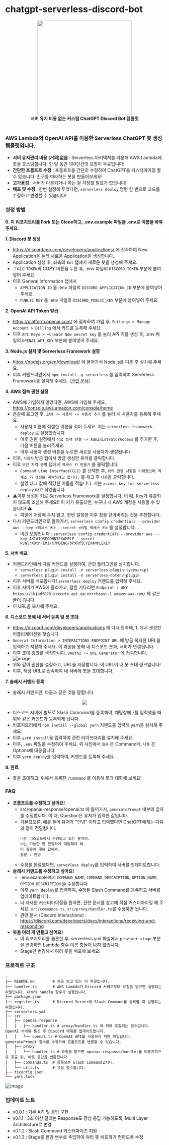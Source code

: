 # chatgpt-serverless-discord-bot

<p align="center">
  <img src="https://user-images.githubusercontent.com/31124212/222870304-b45c1a34-6d9d-4971-b13e-987818d6b6eb.png" width="300" height="300">
  <br>
  <strong>서버 유지 비용 없는 커스텀 ChatGPT Discord Bot 템플릿</strong>
  <br>
  <br>
</p>




### AWS Lambda와 OpenAI API를 이용한 Serverless ChatGPT 봇 생성 템플릿입니다.

- **서버 유지관리 비용 (거의)없음** : Serverless 아키텍쳐를 이용해 AWS Lambda에 봇을 호스팅합니다. 한 달 동안 100만건의 요청이 무료입니다! 
- **간단한 프롬프트 수정** : 프롬프트를 간단히 수정하여 ChatGPT를 커스터마이징 할 수 있습니다. 친구를 따라하는 봇을 만들어보세요!
- **고가용성** : 서버가 다운되거나 하는 걸 걱정할 필요가 없습니다!
- **배포 및 수정** : 한번 설정해 두었다면, `serverless deploy` 명령 한 번으로 코드를 수정하고 변경할 수 있습니다!


### 설정 방법

**0. 이 리포지토리를 Fork 또는 Clone하고, .env.example 파일을 .env로 이름을 바꿔 주세요.**

**1. Discord 봇 생성**

- https://discordapp.com/developers/applications/ 에 접속하여 New Application을 눌러 새로운 Application을 생성합니다.
- Application 생성 후, 좌측의 `Bot` 탭에서 새로운 봇을 생성해 주세요.
- 그리고 `TOKEN`의 COPY 버튼을 누른 후, .env 파일의 `DISCORD_TOKEN` 부분에 붙여넣어 주세요.
- 이후 General Information 탭에서
   - `APPLICATION ID` 를 .env 파일의 `DISCORD_APPLICATION_ID` 부분에 붙여넣어 주세요.
   - `PUBLIC KEY` 를 .env 파일의 `DISCORD_PUBLIC_KEY` 부분에 붙여넣어 주세요.

**2. OpenAI API Token 발급**

- https://platform.openai.com/ 에 접속하여 가입 후, `Settings > Manage Account > Billing` 에서 카드를 등록해 주세요.
- 이후 `API Keys > +Create New secret key` 를 눌러 API 키를 생성 후, .env 파일의 `OPENAI_API_KEY` 부분에 붙여넣어 주세요.

**3. Node.js 설치 및 Serverless Framework 설정**

- https://nodejs.org/en/download/ 에 들어가서 Node.js를 다운 후 설치해 주세요.
- 이후 커맨드라인에서 `npm install -g serverless` 를 입력하여 Serverless Framework를 설치해 주세요. ([관련 문서](https://www.serverless.com/framework/docs/getting-started))

**4. AWS 접속 권한 설정**

- AWS에 가입하지 않았다면, AWS에 가입해 주세요. https://console.aws.amazon.com/console/home
- 콘솔에 로그인 후, `IAM -> 사용자 -> 사용자 추가` 를 눌러 새 사용자를 등록해 주세요.
  - 사용자 이름에 적절한 이름을 적어 주세요. 저는 `serverless-framework-deploy` 로 설정했습니다.
  - 이후 권한 설정에서 `직접 정책 연결 -> AdministratorAccess` 를 추가한 후, 다음 버튼을 눌러주세요.
  - 이후 사용자 생성 버튼을 누르면 새로운 사용자가 생성됩니다.
- 이후, `사용자` 방금 탭에서 방금 생성한 유저를 클릭합니다.
- 이후 `보안 자격 증명` 탭에서 `액세스 키 만들기` 를 클릭합니다.
  - `Command Line Interface(CLI)` 를 선택한 후, `위의 권장 사항을 이해했으며 액세스 키 생성을 계속하려고 합니다.` 를 체크 후 `다음`을 클릭합니다.
  - 설명 태그 값에 적당한 이름을 적습니다. 저는 `access key for serverless deploy` 라고 적었습니다.
- ⚠️이후 생성된 키로 Serverless Framework를 설정합니다. 이 때, Key가 유출되지 않도록 조심해 주세요!! 이 키가 유출되면, 누구나 내 AWS 계정을 사용할 수 있습니다!!⚠️
  - 파일에 저장해 두지 말고, 한번 설정한 이후 창을 닫아버리는 것을 추천합니다. 
- 다시 커맨드라인으로 돌아가서, `serverless config credentials --provider aws --key <액세스 키> --secret <비밀 액세스 키>` 를 설정합니다.
  - 이런 모양입니다 : `serverless config credentials --provider aws --key AKIAIOSFODNN7EXAMPLE --secret wJalrXUtnFEMI/K7MDENG/bPxRfiCYEXAMPLEKEY`

**5. 서버 배포**

- 커맨드라인에서 다음 커맨드를 실행하여, 관련 플러그인을 설치합니다.
  - `serverless plugin install -n serverless-plugin-typescript`
  - `serverless plugin install -n serverless-dotenv-plugin`
- 이후 서버를 배포합니다! `serverless deploy` 커맨드를 입력해 주세요.
- 이후 서버가 AWS에 올라가고, 잠깐 기다리면 `Endpoint : ANY - https://jkjadf823.execute-api.ap-northeast-1.amazonaws.com/` 와 같은 글이 뜹니다.
- 이 URL을 복사해 주세요.

**6. 디스코드 봇에 내 서버 등록 및 봇 초대**

- https://discord.com/developers/applications 에 다시 접속해, 1. 에서 생성한 어플리케이션을 찾습니다.
- `General Information > INTERACTIONS ENDPOINT URL` 에 방금 복사한 URL을 입력하고 저장해 주세요. 이 과정을 통해 내 디스코드 봇과, 서버가 연결됩니다.
- 이후 초대 링크를 생성합니다. `OAuth2 -> URL Generator` 에 접속합니다.
![image](https://user-images.githubusercontent.com/31124212/222872546-9353dc83-6319-4b55-9498-a7e7e6b0db23.png)
- 위와 같이 권한을 설정하고, URL을 저장합니다. 이 URL이 내 봇 초대 링크입니다!
- 이후, 해당 URL로 접속하여 내 서버에 봇을 초대합니다.

**7. 슬래시 커맨드 등록**

- 슬래시 커맨드란, 다음과 같은 것을 말합니다.
<p align="center">
  <img src="https://user-images.githubusercontent.com/31124212/222872631-41bee138-7565-4dad-b38f-1d07a1a2482e.png">
<p>

- 디스코드 서버에 별도로 Slash Command를 등록해야, 채팅창에 `/`를 입력했을 때 위와 같은 커맨드가 등록되게 됩니다.
- 리포지토리에서 `npm install --global yarn` 커맨드를 입력해 yarn을 설치해 주세요.
- 이후 `yarn install`을 입력하여 관련 라이브러리를 설치해 주세요.
- 이후, `.env` 파일을 수정하여 주세요. 위 사진에서 `질문` 은 Command에, `내용` 은 Options에 대응됩니다.  
- 이후 `yarn deploy`를 입력하여, 커맨드를 등록해 주세요.
  
**8. 완료**
- 봇을 초대하고, 위에서 등록한 `/Command` 를 이용해 봇과 대화해 보세요!

### FAQ

- **프롬프트를 수정하고 싶어요!**
  - src/openai-response/openai.ts 에 들어가서, `generatePrompt` 내부의 글자를 수정합니다. 이 때, Question은 유저가 입력한 값입니다.
  - 기본값으론, 예를 들어 유저가 "안녕" 이라고 입력했다면 ChatGPT에게는 다음과 같이 전달됩니다.
    ```
    너는 디스코드에서 운영되고 있는 봇이야.
    너는 가능한 한 친절하게 대답해야 해.
    이 질문에 대해 답해봐.
    질문 : 안녕
    ```
  - 수정을 완료했다면, `serverless deploy`를 입력하여 서버를 업데이트합니다.
- **슬래시 커맨드를 수정하고 싶어요!**
  - .env.example에서 `COMMAND_NAME`, `COMMAND_DESCRIPTION`, `OPTION_NAME`, `OPTION_DESCRIPTION` 을 수정합니다.
  - 이후 `yarn deploy`를 입력하여, 수정된 Slash Command를 등록하고 서버를 업데이트합니다.
  - 더 자세한 커스터마이징을 원하면, 관련 문서를 참고해 직접 커스터마이징 해 주세요. `src/commands.ts`, `src/proxy/handler.ts`를 수정하면 됩니다.
  - 관련 문서 (Discord Interactions) : https://discord.com/developers/docs/interactions/receiving-and-responding
- **봇을 여러 개 만들고 싶어요!**
  - 이 리포지토리를 클론한 후, serverless.yml 파일에서 `provider.stage` 부분을 변경하면 Lambda 함수 이름 충돌이 나지 않습니다.
  - Stage만 변경해서 여러 봇을 배포해 보세요!

### 프로젝트 구조

```
.
├── README.md        # 지금 읽고 있는 이 파일입니다.
├── handler.ts       # AWS Lambda가 Discord 서버로부터 요청을 받으면 실행되는 파일입니다. 내부의 handle 함수가 실행됩니다.
├── package.json
├── register.ts      # Discord Server에 Slash Command를 등록할 떄 실행되는 파일입니다.
├── serverless.yml
├── src
│   ├── openai-response
│   │   ├── handler.ts # proxy/handler.ts 에 의해 호출되는 함수입니다. OpenAI 서버와 통신 후 Discord 대화를 업데이트합니다.
│   │   └── openai.ts # OpenAI API를 사용하기 위한 파일입니다. generatePrompt 함수를 수정하여 프롬프트를 변경할 수 있습니다.
│   ├── proxy
│   │   └── handler.ts # 요청을 받으면 openai-response/handler를 비동기적으로 호출 뒤, 바로 응답을 반환합니다.
│   ├── commands.ts  # 등록되는 Slash Command입니다. 
│   └── util.ts      # 유틸 함수입니다.
├── tsconfig.json
└── yarn.lock
```

![image](https://user-images.githubusercontent.com/31124212/222947308-df2a3b89-e9f2-490b-af39-2b6276d2a085.png)


### 업데이트 노트

* v0.0.1 : 기본 API 및 응답 구현
* v0.1.1 : 3초 이상 걸리는 Response도 정상 응답 가능하도록, Multi Layer Architecture로 변경
* v0.1.2 : Slash Command 커스터마이즈 지원
* v0.1.3 : Stage를 환경 변수로 주입하여 여러 봇 배포하기 편하도록 수정